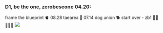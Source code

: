 ### D1, be the one, zerobeseone 04.20:
frame the blueprint 🫀 08.28
taearea 🦈 07.14
dog union 🐕 
start over - zb1 🦝🐤🐺🦊🐰
![](https://tenor.com/gvQOR7jaNY8.gif)
